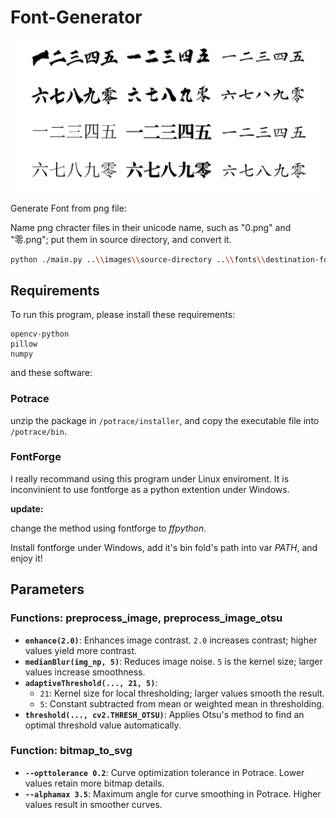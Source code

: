 # Font-Generator

![example](readme-asset/image.png)

Generate Font from png file:

Name png chracter files in their unicode name, such as "0.png" and "零.png"; put them in source directory, and convert it.

```sh
python ./main.py ..\\images\\source-directory ..\\fonts\\destination-font-name.ttf
```

## Requirements

To run this program, please install these requirements:

```
opencv-python
pillow
numpy
```

and these software:

### Potrace

unzip the package in `/potrace/installer`, and copy the executable file into `/potrace/bin`.

### FontForge

I really recommand using this program under Linux enviroment. It is inconvinient to use fontforge as a python extention under Windows. 

**update:**

change the method using fontforge to *ffpython*. 

Install fontforge under Windows, add it's bin fold's path into var *PATH*, and enjoy it!

## Parameters

### Functions: preprocess_image, preprocess_image_otsu

- **`enhance(2.0)`**: Enhances image contrast. `2.0` increases contrast; higher values yield more contrast.
- **`medianBlur(img_np, 5)`**: Reduces image noise. `5` is the kernel size; larger values increase smoothness.
- **`adaptiveThreshold(..., 21, 5)`**:
  - `21`: Kernel size for local thresholding; larger values smooth the result.
  - `5`: Constant subtracted from mean or weighted mean in thresholding.
- **`threshold(..., cv2.THRESH_OTSU)`**: Applies Otsu's method to find an optimal threshold value automatically.

### Function: bitmap_to_svg

- **`--opttolerance 0.2`**: Curve optimization tolerance in Potrace. Lower values retain more bitmap details.
- **`--alphamax 3.5`**: Maximum angle for curve smoothing in Potrace. Higher values result in smoother curves.